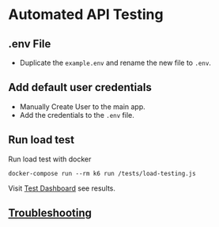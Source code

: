 # Automated API Testing

## .env File

- Duplicate the `example.env` and rename the new file to `.env`.

## Add default user credentials

- Manually Create User to the main app.
- Add the credentials to the `.env` file.

## Run load test

Run load test with docker

`docker-compose run --rm k6 run /tests/load-testing.js`

Visit [Test Dashboard](http://localhost:3005/dashboards) see results.

## [Troubleshooting](./docs/troubleshooting.md)

